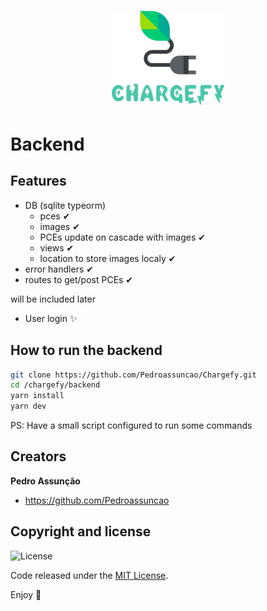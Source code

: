 <h1 align="center">
    <img alt="Chargefy" title="Chargefy" src="../.github/chargefy.png" width="180px" />
</h1>

# Backend

## Features

- DB (sqlite typeorm)
  - pces ✔
  - images ✔
  - PCEs update on cascade with images ✔
  - views ✔
  - location to store images localy ✔
- error handlers ✔
- routes to get/post PCEs ✔

will be included later

- User login ✨

## How to run the backend

```bash
git clone https://github.com/Pedroassuncao/Chargefy.git
cd /chargefy/backend
yarn install
yarn dev
```

PS: Have a small script configured to run some commands



## Creators

**Pedro Assunção**

- <https://github.com/Pedroassuncao>

## Copyright and license

<img alt="License" src="https://img.shields.io/static/v1?label=license&message=MIT&color=2effb9&labelColor=000000">

Code released under the [MIT License](https://reponame/blob/master/LICENSE).

Enjoy :metal:
